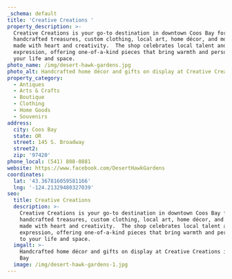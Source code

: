 ```yaml
---
_schema: default
title: 'Creative Creations '
property_description: >-
  Creative Creations is your go-to destination in downtown Coos Bay for
  handcrafted treasures, custom clothing, local art, home décor, and more—all
  made with heart and creativity.  The shop celebrates local talent and unique
  expression, offering one-of-a-kind pieces that bring warmth and personality to
  your life and space.
photo_name: /img/desert-hawk-gardens.jpg
photo_alt: Handcrafted home décor and gifts on display at Creative Creations in Coos Bay
property_category:
  - Antiques
  - Arts & Crafts
  - Boutique
  - Clothing
  - Home Goods
  - Souvenirs
address:
  city: Coos Bay
  state: OR
  street: 145 S. Broadway
  street2:
  zip: '97420'
phone_local: (541) 808-0881
website: https://www.facebook.com/DesertHawkGardens
coordinates:
  lat: '43.367816059581166'
  lng: '-124.21329480327039'
seo:
  title: Creative Creations
  description: >-
    Creative Creations is your go-to destination in downtown Coos Bay for
    handcrafted treasures, custom clothing, local art, home décor, and more—all
    made with heart and creativity.  The shop celebrates local talent and unique
    expression, offering one-of-a-kind pieces that bring warmth and personality
    to your life and space.
  imgalt: >-
    Handcrafted home décor and gifts on display at Creative Creations in Coos
    Bay
  image: /img/desert-hawk-gardens-1.jpg
---
```

